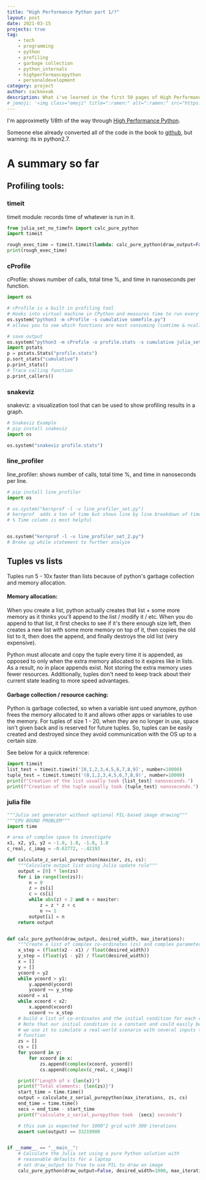 ```yaml
---
title: "High Performance Python part 1/?"
layout: post
date: 2021-03-15
projects: true
tag:
    - tech
    - programming
    - python
    - profiling
    - garbage collection
    - python_internals
    - highperformancepython
    - personaldevelopment
category: project
author: zacknovak
description: What i've learned in the first 50 pages of High Performance Python
# jemoji: '<img class="emoji" title=":ramen:" alt=":ramen:" src="https://assets.github.com/images/icons/emoji/unicode/1f35c.png" height="20" width="20" align="absmiddle">'
---
```


I'm approximetly 1/8th of the way through [High Performance Python](https://www.amazon.com/High-Performance-Python-Performant-Programming/dp/1492055026).

Someone else already converted all of the code in the book to [github](https://github.com/mynameisfiber/high_performance_python/), but warning: its in python2.7.

# A summary so far

## Profiling tools:

### timeit

timeit module: records time of whatever is run in it.

```python
from julia_set_no_timefn import calc_pure_python
import timeit

rough_exec_time = timeit.timeit(lambda: calc_pure_python(draw_output=False, desired_width=1000, max_iterations=300), number=10)
print(rough_exec_time)
```

### cProfile

cProfile: shows number of calls, total time %, and time in nanoseconds per function.

```python
import os

# cProfile is a built in profiling tool
# Hooks into virtual machine in CPython and measures time to run every function that it ses
os.system("python3 -m cProfile -s cumulative somefile.py")
# allows you to see which functions are most consuming (cumtime & ncalls are v important)

# save output
os.system("python3 -m cProfile -o profile.stats -s cumulative julia_set_no_timefn.py")
import pstats
p = pstats.Stats("profile.stats")
p.sort_stats("cumulative")
p.print_stats()
# Trace calling function
p.print_callers()


```

### snakeviz

snakeviz: a visualization tool that can be used to show profiling results in a graph.

```python
# Snakeviz Example
# pip install snakeviz
import os

os.system("snakeviz profile.stats")
```

### line_profiler

line_profiler: shows number of calls, total time %, and time in nanoseconds per line.

```python
# pip install line_profiler
import os

# os.system("kernprof -l -v line_profiler_set.py")
# kernprof  adds a ton of time but shows line by line breakdown of time
# % Time column is most helpful


os.system("kernprof -l -v line_profiler_set_2.py")
# Broke up while statement to further analyze
```

## Tuples vs lists

Tuples run 5 - 10x faster than lists because of python's garbage collection and memory allocation.

#### Memory allocation:

When you create a list, python actually creates that list + some more memory as it thinks you'll append to the list / modify it / etc. When you do append to that list, it first checks to see if it's there enough size left, then creates a new list with some more memory on top of it, then copies the old list to it, then does the append, and finally destroys the old list (very expensive).

Python must allocate and copy the tuple every time it is appended, as opposed to only when the extra memory allocated to it expires like in lists. As a result, no in place appends exist. Not storing the extra memory uses fewer resources. Additionally, tuples don't need to keep track about their current state leading to more speed advantages.

#### Garbage collection / resource caching:

Python is garbage collected, so when a variable isnt used anymore, python frees the memory allocated to it and allows other apps or variables to use the memory. For tuples of size 1 - 20, when they are no longer in use, space isn't given back and is reserved for future tuples. So, tuples can be easily created and destroyed since they avoid communication with the OS up to a certain size.

See below for a quick reference:

```python
import timeit
list_test = timeit.timeit('[0,1,2,3,4,5,6,7,8,9]', number=10000)
tuple_test = timeit.timeit('(0,1,2,3,4,5,6,7,8,9)', number=10000)
print(f"Creation of the list usually took {list_test} nanoseconds.")
print(f"Creation of the tuple usually took {tuple_test} nanoseconds.")
```

### julia file

```python
"""Julia set generator without optional PIL-based image drawing"""
"""CPU BOUND PROBLEM"""
import time

# area of complex space to investigate
x1, x2, y1, y2 = -1.8, 1.8, -1.8, 1.8
c_real, c_imag = -0.62772, -.42193

def calculate_z_serial_purepython(maxiter, zs, cs):
    """Calculate output list using Julia update rule"""
    output = [0] * len(zs)
    for i in range(len(zs)):
        n = 0
        z = zs[i]
        c = cs[i]
        while abs(z) < 2 and n < maxiter:
            z = z * z + c
            n += 1
        output[i] = n
    return output


def calc_pure_python(draw_output, desired_width, max_iterations):
    """Create a list of complex co-ordinates (zs) and complex parameters (cs), build Julia set and display"""
    x_step = (float(x2 - x1) / float(desired_width))
    y_step = (float(y1 - y2) / float(desired_width))
    x = []
    y = []
    ycoord = y2
    while ycoord > y1:
        y.append(ycoord)
        ycoord += y_step
    xcoord = x1
    while xcoord < x2:
        x.append(xcoord)
        xcoord += x_step
    # build a list of co-ordinates and the initial condition for each cell.
    # Note that our initial condition is a constant and could easily be removed,
    # we use it to simulate a real-world scenario with several inputs to our
    # function
    zs = []
    cs = []
    for ycoord in y:
        for xcoord in x:
            zs.append(complex(xcoord, ycoord))
            cs.append(complex(c_real, c_imag))

    print(f"Length of x {len(x)}")
    print(f"Total elements: {len(zs)}")
    start_time = time.time()
    output = calculate_z_serial_purepython(max_iterations, zs, cs)
    end_time = time.time()
    secs = end_time - start_time
    print(f"calculate_z_serial_purepython took  {secs} seconds")

    # this sum is expected for 1000^2 grid with 300 iterations
    assert sum(output) == 33219980


if __name__ == "__main__":
    # Calculate the Julia set using a pure Python solution with
    # reasonable defaults for a laptop
    # set draw_output to True to use PIL to draw an image
    calc_pure_python(draw_output=False, desired_width=1000, max_iterations=300)
```
